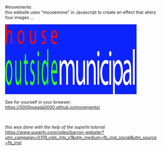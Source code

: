 #movements <br>
this website uses "mousemove" in Javascript to create an effect that alters four images ... <br>

![screenshot of movements website](img/movements.png)

See for yourself in your browser:<br>
https://0000magda0000.github.io/movements/
<br><br><br>


*this was done with the help of the superhi tutorial* https://www.superhi.com/video/barron-webster?utm_campaign=0319_vids_ints_v1&utm_medium=fb_inst_social&utm_source=fb_inst

